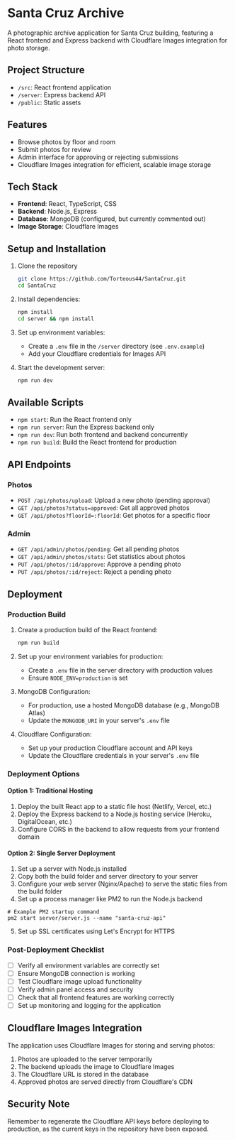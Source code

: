 # Santa Cruz Archive

A photographic archive application for Santa Cruz building, featuring a React frontend and Express backend with Cloudflare Images integration for photo storage.

## Project Structure

- `/src`: React frontend application
- `/server`: Express backend API
- `/public`: Static assets 

## Features

- Browse photos by floor and room
- Submit photos for review
- Admin interface for approving or rejecting submissions
- Cloudflare Images integration for efficient, scalable image storage

## Tech Stack

- **Frontend**: React, TypeScript, CSS
- **Backend**: Node.js, Express
- **Database**: MongoDB (configured, but currently commented out)
- **Image Storage**: Cloudflare Images

## Setup and Installation

1. Clone the repository
   ```bash
   git clone https://github.com/Torteous44/SantaCruz.git
   cd SantaCruz
   ```

2. Install dependencies:
   ```bash
   npm install
   cd server && npm install
   ```

3. Set up environment variables:
   - Create a `.env` file in the `/server` directory (see `.env.example`)
   - Add your Cloudflare credentials for Images API

4. Start the development server:
   ```bash
   npm run dev
   ```

## Available Scripts

- `npm start`: Run the React frontend only
- `npm run server`: Run the Express backend only
- `npm run dev`: Run both frontend and backend concurrently
- `npm run build`: Build the React frontend for production

## API Endpoints

### Photos

- `POST /api/photos/upload`: Upload a new photo (pending approval)
- `GET /api/photos?status=approved`: Get all approved photos
- `GET /api/photos?floorId=:floorId`: Get photos for a specific floor

### Admin

- `GET /api/admin/photos/pending`: Get all pending photos
- `GET /api/admin/photos/stats`: Get statistics about photos
- `PUT /api/photos/:id/approve`: Approve a pending photo
- `PUT /api/photos/:id/reject`: Reject a pending photo

## Deployment

### Production Build

1. Create a production build of the React frontend:
   ```bash
   npm run build
   ```

2. Set up your environment variables for production:
   - Create a `.env` file in the server directory with production values
   - Ensure `NODE_ENV=production` is set

3. MongoDB Configuration:
   - For production, use a hosted MongoDB database (e.g., MongoDB Atlas)
   - Update the `MONGODB_URI` in your server's `.env` file

4. Cloudflare Configuration:
   - Set up your production Cloudflare account and API keys
   - Update the Cloudflare credentials in your server's `.env` file

### Deployment Options

#### Option 1: Traditional Hosting
1. Deploy the built React app to a static file host (Netlify, Vercel, etc.)
2. Deploy the Express backend to a Node.js hosting service (Heroku, DigitalOcean, etc.)
3. Configure CORS in the backend to allow requests from your frontend domain

#### Option 2: Single Server Deployment
1. Set up a server with Node.js installed
2. Copy both the build folder and server directory to your server
3. Configure your web server (Nginx/Apache) to serve the static files from the build folder
4. Set up a process manager like PM2 to run the Node.js backend

```
# Example PM2 startup command
pm2 start server/server.js --name "santa-cruz-api"
```

5. Set up SSL certificates using Let's Encrypt for HTTPS

### Post-Deployment Checklist

- [ ] Verify all environment variables are correctly set
- [ ] Ensure MongoDB connection is working
- [ ] Test Cloudflare image upload functionality
- [ ] Verify admin panel access and security
- [ ] Check that all frontend features are working correctly
- [ ] Set up monitoring and logging for the application

## Cloudflare Images Integration

The application uses Cloudflare Images for storing and serving photos:

1. Photos are uploaded to the server temporarily
2. The backend uploads the image to Cloudflare Images
3. The Cloudflare URL is stored in the database
4. Approved photos are served directly from Cloudflare's CDN

## Security Note

Remember to regenerate the Cloudflare API keys before deploying to production, as the current keys in the repository have been exposed.
